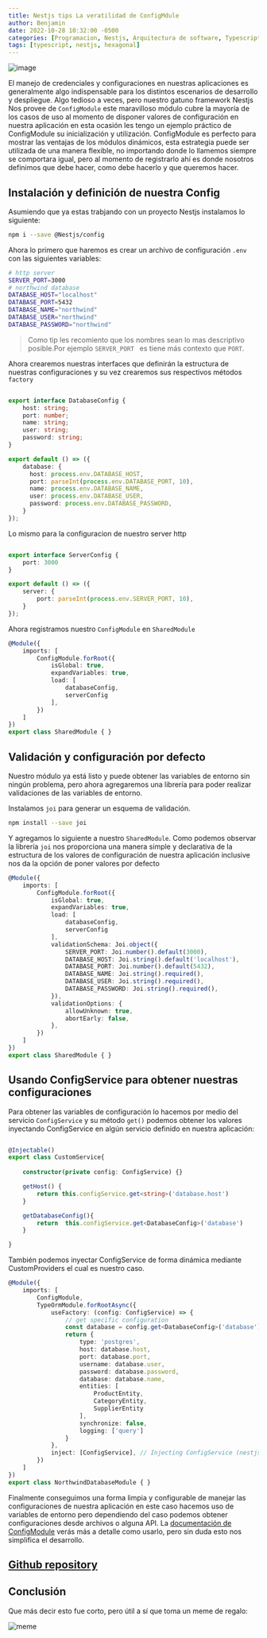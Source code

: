 ```yaml
---
title: Nestjs tips La veratilidad de ConfigMdule 
author: Benjamin
date: 2022-10-28 10:32:00 -0500
categories: [Programacion, Nestjs, Arquitectura de software, Typescript]
tags: [typescript, nestjs, hexagonal]
---
```


![image](https://i.ibb.co/6JfhKfq/Screen-Shot-2022-11-07-at-14-30-39.png)

El manejo de credenciales y configuraciones en nuestras aplicaciones es generalmente algo indispensable para los distintos escenarios de desarrollo y despliegue. Algo tedioso a veces, pero nuestro gatuno framework
Nestjs Nos provee de `ConfigModule` este maravilloso módulo cubre la mayoría de los casos de uso al momento de disponer valores de configuración en nuestra aplicación en esta ocasión les tengo un ejemplo práctico de ConfigModule su inicialización y utilización. ConfigModule es perfecto para mostrar las ventajas de los módulos dinámicos, esta estrategia puede ser utilizada de una manera flexible, no importando donde lo llamemos siempre se comportara igual, pero al momento de registrarlo ahí es donde nosotros definimos que debe hacer, como debe hacerlo y que queremos hacer.

## Instalación y definición de nuestra Config

Asumiendo que ya estas trabjando con un proyecto Nestjs instalamos lo siguiente:

```bash
npm i --save @Nestjs/config

```

Ahora lo primero que haremos es crear un archivo de configuración `.env` con las siguientes variables:

```bash
# http server 
SERVER_PORT=3000
# northwind database
DATABASE_HOST="localhost"
DATABASE_PORT=5432
DATABASE_NAME="northwind"
DATABASE_USER="northwind"
DATABASE_PASSWORD="northwind"
```

> Como tip les recomiento que los nombres sean lo mas descriptivo posible.Por ejemplo `SERVER_PORT ` es tiene más contexto que `PORT`. 
  

Ahora crearemos nuestras interfaces que definirán la estructura de nuestras configuraciones y su vez crearemos sus respectivos métodos `factory`

```typescript

export interface DatabaseConfig {
    host: string;
    port: number;
    name: string;
    user: string;
    password: string;
}

export default () => ({
    database: {
      host: process.env.DATABASE_HOST,
      port: parseInt(process.env.DATABASE_PORT, 10),
      name: process.env.DATABASE_NAME,
      user: process.env.DATABASE_USER,
      password: process.env.DATABASE_PASSWORD,
    }
});

```

Lo mismo para la configuracion de nuestro server http

```typescript

export interface ServerConfig {
    port: 3000
}

export default () => ({
    server: {
        port: parseInt(process.env.SERVER_PORT, 10),
    }
});

```

Ahora registramos nuestro `ConfigModule` en `SharedModule`

```typescript
@Module({
    imports: [
        ConfigModule.forRoot({
            isGlobal: true,
            expandVariables: true,
            load: [
                databaseConfig,
                serverConfig
            ],
        })
    ]
})
export class SharedModule { }
```

## Validación y configuración por defecto

Nuestro módulo ya está listo y puede obtener las variables de entorno sin ningún problema, pero ahora agregaremos una librería para poder realizar validaciones de las variables de entorno.

Instalamos `joi` para generar un esquema de validación.
```bash
npm install --save joi
```

Y agregamos lo siguiente a nuestro `SharedModule`. Como podemos observar la librería `joi` nos proporciona una manera simple y declarativa de la estructura de los valores de configuración de nuestra aplicación inclusive nos da la opción de poner valores por defecto
```typescript
@Module({
    imports: [
        ConfigModule.forRoot({
            isGlobal: true,
            expandVariables: true,
            load: [
                databaseConfig,
                serverConfig
            ],
            validationSchema: Joi.object({
                SERVER_PORT: Joi.number().default(3000),
                DATABASE_HOST: Joi.string().default('localhost'),
                DATABASE_PORT: Joi.number().default(5432),
                DATABASE_NAME: Joi.string().required(),
                DATABASE_USER: Joi.string().required(),
                DATABASE_PASSWORD: Joi.string().required(),
            }),
            validationOptions: {
                allowUnknown: true,
                abortEarly: false,
            },
        })
    ]
})
export class SharedModule { }
```

## Usando ConfigService para obtener nuestras configuraciones

Para obtener las variables de configuración lo hacemos por medio del servicio `ConfigService` y su método `get()` podemos obtener los valores inyectando ConfigService en algún servicio definido en nuestra aplicación:

```typescript

@Injectable()
export class CustomService{
    
    constructor(private config: ConfigService) {}

    getHost() {
        return this.configService.get<string>('database.host')
    }

    getDatabaseConfig(){
        return  this.configService.get<DatabaseConfig>('database')
    }

}

```

También podemos inyectar ConfigService de forma dinámica mediante CustomProviders el cual es nuestro caso. 

```typescript
@Module({
    imports: [
        ConfigModule,
        TypeOrmModule.forRootAsync({
            useFactory: (config: ConfigService) => {
                // get specific configuration
                const database = config.get<DatabaseConfig>('database')
                return {
                    type: 'postgres',
                    host: database.host,
                    port: database.port,
                    username: database.user,
                    password: database.password,
                    database: database.name,
                    entities: [
                        ProductEntity,
                        CategoryEntity,
                        SupplierEntity
                    ],
                    synchronize: false,
                    logging: ['query']
                }
            },
            inject: [ConfigService], // Injecting ConfigService (nestjs responsability)
        })
    ]
})
export class NorthwindDatabaseModule { }
```

Finalmente conseguimos una forma limpia y configurable de manejar las configuraciones de nuestra aplicación en este caso hacemos uso de variables de entorno pero dependiendo del caso podemos obtener configuraciones desde archivos o alguna API. La [documentación de ConfigModule](https://docs.nestjs.com/techniques/configuration) verás más a detalle como usarlo, pero sin duda esto nos simplifica el desarrollo.

## [Github repository](https://github.com/nullpointer-excelsior/nestjs-northwind-hexagonal/tree/main/clean-architecture-examples/part-2-connecting-core-infraestructure-with-nestjs)


## Conclusión

Que más decir esto fue corto, pero útil a sí que toma un meme de regalo:

![meme](https://i.ibb.co/NYyS4st/Zombo-Meme-07112022145026.jpg)



